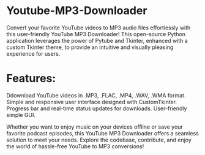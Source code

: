# Youtube-MP3-Downloader
Convert your favorite YouTube videos to MP3 audio files effortlessly with this user-friendly YouTube MP3 Downloader! This open-source Python application leverages the power of Pytube and Tkinter, enhanced with a custom Tkinter theme, to provide an intuitive and visually pleasing experience for users.

# Features:
Ddownload YouTube videos in .MP3, .FLAC, .MP4, .WAV, .WMA format.
Simple and responsive user interface designed with CustomTkinter.
Progress bar and real-time status updates for downloads.
User-friendly simple GUI.

Whether you want to enjoy music on your devices offline or save your favorite podcast episodes, this YouTube MP3 Downloader offers a seamless solution to meet your needs. Explore the codebase, contribute, and enjoy the world of hassle-free YouTube to MP3 conversions!
